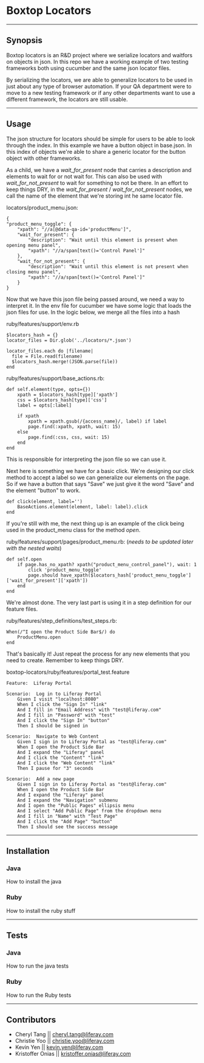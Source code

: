 # Boxtop Locators

----------

## Synopsis


Boxtop locators is an R&D project where we serialize locators and waitfors on objects in json. In this repo we have a working example of two testing frameworks both using cucumber and the same json locator files. 

By serializing the locators, we are able to generalize locators to be used in just about any type of browser automation. If your QA department were to move to a new testing framework or if any other departments want to use a different framework, the locators are still usable.

----------

## Usage

The json structure for locators should be simple for users to be able to look through the index. In this example we have a button object in base.json. In this index of objects we're able to share a generic locator for the button object with other frameworks. 

As a child, we have a *wait_for_present* node that carries a description and elements to wait for or not wait for. This can also be used with *wait_for_not_present* to wait for something to not be there. In an effort to keep things DRY, in the *wait_for_present* / *wait_for_not_present* nodes, we call the name of the element that we're storing int he same locator file.

locators/product_menu.json:

    {
	"product_menu_toggle": {
		"xpath": "//a[@data-qa-id='productMenu']",
		"wait_for_present": {
			"description": "Wait until this element is present when opening menu panel",
			"xpath": "//a/span[text()='Control Panel']"
		},
		"wait_for_not_present": {
			"description": "Wait until this element is not present when closing menu panel",
			"xpath": "//a/span[text()='Control Panel']"
		}
	}

Now that we have this json file being passed around, we need a way to interpret it. 
In the env file for cucumber we have some logic that loads the json files for use. In the logic below, we merge all the files into a hash

ruby/features/support/env.rb

    $locators_hash = {}
	locator_files = Dir.glob('../locators/*.json')

	locator_files.each do |filename|
	  file = File.read(filename)
	  $locators_hash.merge!(JSON.parse(file))
	end

ruby/features/support/base_actions.rb:

	def self.element(type, opts={})
		xpath = $locators_hash[type]['xpath']
		css = $locators_hash[type]['css']
		label = opts[:label]

		if xpath
			xpath = xpath.gsub(/{access_name}/, label) if label
			page.find(:xpath, xpath, wait: 15)
		else
			page.find(:css, css, wait: 15)
		end
	end

This is responsible for interpreting the json file so we can use it.

Next here is something we have for a basic click. We're designing our click method to accept a label so we can generalize our elements on the page. So if we have a button that says "Save" we just give it the word "Save" and the element "button" to work.

    def click(element, label='')
		BaseActions.element(element, label: label).click
	end

If you're still with me, the next thing up is an example of the click being used in the product_menu class for the method *open*.

ruby/features/support/pages/product_menu.rb: (*needs to be updated later with the nested waits*)

    def self.open
		if page.has_no_xpath? xpath("product_menu_control_panel"), wait: 1
			click 'product_menu_toggle'
			page.should have_xpath($locators_hash['product_menu_toggle']['wait_for_present']['xpath'])
		end
	end

We're almost done. The very last part is using it in a step definition for our feature files. 

ruby/features/step_definitions/test_steps.rb:

    When(/^I open the Product Side Bar$/) do
		ProductMenu.open
	end

That's basically it! Just repeat the process for any new elements that you need to create. Remember to keep things DRY.

boxtop-locators/ruby/features/portal_test.feature

	Feature:  Liferay Portal
	
	Scenario:  Log in to Liferay Portal
		Given I visit "localhost:8080"
		When I click the "Sign In" "link"
		And I fill in "Email Address" with "test@liferay.com"
		And I fill in "Password" with "test"
		And I click the "Sign In" "button"
		Then I should be signed in
	
	Scenario:  Navigate to Web Content
		Given I sign in to Liferay Portal as "test@liferay.com"
		When I open the Product Side Bar
		And I expand the "Liferay" panel
		And I click the "Content" "link"
		And I click the "Web Content" "link"
		Then I pause for "3" seconds
	
	Scenario:  Add a new page
		Given I sign in to Liferay Portal as "test@liferay.com"
		When I open the Product Side Bar
		And I expand the "Liferay" panel
		And I expand the "Navigation" submenu
		And I open the "Public Pages" ellipsis menu
		And I select "Add Public Page" from the dropdown menu
		And I fill in "Name" with "Test Page"
		And I click the "Add Page" "button"
		Then I should see the success message

----------

## Installation

### Java

How to install the java

### Ruby

How to install the ruby stuff

----------

## Tests

### Java

How to run the java tests

### Ruby

How to run the Ruby tests

----------

## Contributors

 - Cheryl Tang || [cheryl.tang@liferay.com](cheryl.tang@liferay.com)
 - Christie Yoo || [christie.yoo@liferay.com](christie.yoo@liferay.com)
 - Kevin Yen || [kevin.yen@liferay.com](kevin.yen@liferay.com)
 - Kristoffer Onias || [kristoffer.onias@liferay.com](kristoffer.onias@liferay.com)
